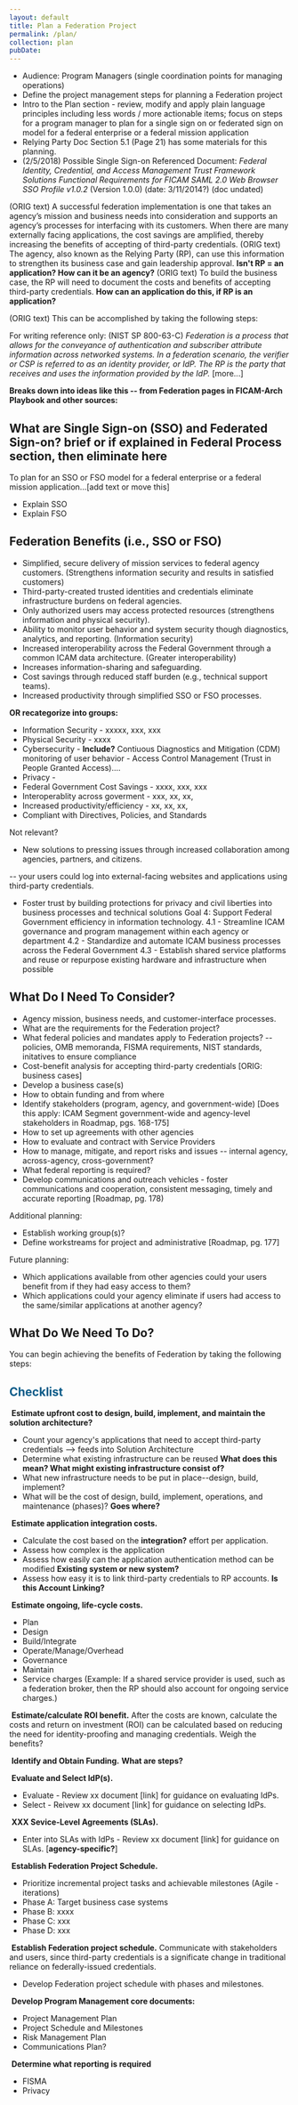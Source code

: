 ```yaml
---
layout: default
title: Plan a Federation Project
permalink: /plan/
collection: plan
pubDate: 
---
```


- Audience: Program Managers (single coordination points for managing operations)
- Define the project management steps for planning a Federation project 
- Intro to the Plan section - review, modify and apply plain language principles including less words / more actionable items; focus on steps for a program manager to plan for a single sign on or federated sign on model for a federal enterprise or a federal mission application
- Relying Party Doc Section 5.1 (Page 21) has some materials for this planning.
- (2/5/2018) Possible Single Sign-on Referenced Document: _Federal Identity, Credential, and Access Management Trust Framework Solutions Functional Requirements for FICAM SAML 2.0 Web Browser SSO Profile v1.0.2_ (Version 1.0.0) (date: 3/11/2014?) (doc undated)

(ORIG text) A successful federation implementation is one that takes an agency’s mission and business needs into consideration and supports an agency’s processes for interfacing with its customers. 
When there are many externally facing applications, the cost savings are amplified, thereby increasing the benefits of accepting of third-party credentials. 
(ORIG text) The agency, also known as the Relying Party (RP), can use this information to strengthen its business case and gain leadership approval. **Isn't RP = an application?  How can it be an agency?**
(ORIG text) To build the business case, the RP will need to document the costs and benefits of accepting third-party credentials. **How can an application do this, if RP is an application?** 

(ORIG text) This can be accomplished by taking the following steps:

For writing reference only:  (NIST SP 800-63-C) _Federation is a process that allows for the conveyance of authentication and subscriber attribute information across networked systems. In a federation scenario, the verifier or CSP is referred to as an identity provider, or IdP. The RP is the party that receives and uses the information provided by the IdP._ [more...]

**Breaks down into ideas like this -- from Federation pages in FICAM-Arch Playbook and other sources:**

## What are Single Sign-on (SSO) and Federated Sign-on? **brief or if explained in Federal Process section, then eliminate here**
To plan for an SSO or FSO model for a federal enterprise or a federal mission application...[add text or move this]
* Explain SSO
* Explain FSO

## Federation Benefits (i.e., SSO or FSO)
* Simplified, secure delivery of mission services to federal agency customers. (Strengthens information security and results in satisfied customers)
* Third-party-created trusted identities and credentials eliminate infrastructure burdens on federal agencies.
* Only authorized users may access protected resources (strengthens information and physical security). 
* Ability to monitor user behavior and system security though diagnostics, analytics, and reporting. (Information security)
* Increased interoperability across the Federal Government through a common ICAM data architecture. (Greater interoperability)
* Increases information-sharing and safeguarding.
* Cost savings through reduced staff burden (e.g., technical support teams).
* Increased productivity through simplified SSO or FSO processes.

**OR recategorize into groups:**
* Information Security - xxxxx, xxx, xxx
* Physical Security - xxxx
* Cybersecurity - **Include?** Contiuous Diagnostics and Mitigation (CDM) monitoring of user behavior - Access Control Management (Trust in People Granted Access)....
* Privacy - 
* Federal Government Cost Savings - xxxx, xxx, xxx 
* Interoperablity across goverment - xxx, xx, xx, 
* Increased productivity/efficiency - xx, xx, xx,
* Compliant with Directives, Policies, and Standards

Not relevant?
* New solutions to pressing issues through increased collaboration among agencies, partners, and citizens.

-- your users could log into external-facing websites and applications using third-party credentials.

* Foster trust by building protections for privacy and civil liberties into business processes and technical solutions
Goal 4: Support Federal Government efficiency in information technology.
4.1 - Streamline ICAM governance and program management within each agency or department
4.2 - Standardize and automate ICAM business processes across the Federal Government
4.3 - Establish shared service platforms and reuse or repurpose existing hardware and infrastructure when possible

## What Do I Need To Consider?
* Agency mission, business needs, and customer-interface processes. 
* What are the requirements for the Federation project?
* What federal policies and mandates apply to Federation projects? -- policies, OMB memoranda, FISMA requirements, NIST standards, initatives to ensure compliance
* Cost-benefit analysis for accepting third-party credentials [ORIG: business cases]
* Develop a business case(s)
* How to obtain funding and from where
* Identify stakeholders (program, agency, and government-wide)  [Does this apply: ICAM Segment government-wide and agency-level stakeholders in Roadmap, pgs. 168-175]
* How to set up agreements with other agencies
* How to evaluate and contract with Service Providers
* How to manage, mitigate, and report risks and issues -- internal agency, across-agency, cross-government?
* What federal reporting is required?
* Develop communications and outreach vehicles - foster communications and cooperation, consistent messaging, timely and accurate reporting [Roadmap, pg. 178)

Additional planning:
* Establish working group(s)?
* Define workstreams for project and administrative [Roadmap, pg. 177]


Future planning:
* Which applications available from other agencies could your users benefit from if they had easy access to them?
* Which applications could your agency eliminate if users had access to the same/similar applications at another agency?

## What Do We Need To Do?
You can begin achieving the benefits of Federation by taking the following steps:

## <span style="color: #0C5C89">**Checklist**</span>

<i class="fa fa-check-square-o"></i> &nbsp;**Estimate upfront cost to design, build, implement, and maintain the solution architecture?** 
* Count your agency's applications that need to accept third-party credentials --> feeds into Solution Architecture
* Determine what existing infrastructure can be reused **What does this mean? What might existing infrastructure consist of?**
* What new infrastructure needs to be put in place--design, build, implement?
* What will be the cost of design, build, implement, operations, and maintenance (phases)? **Goes where?**

<i class="fa fa-check-square-o"></i> &nbsp;**Estimate application integration costs.**
* Calculate the cost based on the **integration?** effort per application.
* Assess how complex is the application
* Assess how easily can the application authentication method can be modified **Existing system or new system?**
* Assess how easy it is to link third-party credentials to RP accounts. **Is this Account Linking?**

<i class="fa fa-check-square-o"></i> &nbsp;**Estimate ongoing, life-cycle costs.**
* Plan 
* Design
* Build/Integrate
* Operate/Manage/Overhead
* Governance
* Maintain
* Service charges (Example:  If a shared service provider is used, such as a federation broker, then the RP should also account for ongoing service charges.) 

<i class="fa fa-check-square-o"></i> &nbsp;**Estimate/calculate ROI benefit.** After the costs are known, calculate the costs and return on investment (ROI) can be calculated based on reducing the need for identity-proofing and managing credentials. Weigh the benefits? 

<i class="fa fa-check-square-o"></i> &nbsp;**Identify and Obtain Funding.**
**What are steps?**

<i class="fa fa-check-square-o"></i> &nbsp;**Evaluate and Select IdP(s).**
* Evaluate - Review xx document [link] for guidance on evaluating IdPs.
* Select - Reivew xx document [link] for guidance on selecting IdPs.

<i class="fa fa-check-square-o"></i> &nbsp;**XXX Sevice-Level Agreements (SLAs).**
* Enter into SLAs with IdPs - Review xx document [link] for guidance on SLAs. [**agency-specific?**]

<i class="fa fa-check-square-o"></i> &nbsp;**Establish Federation Project Schedule.** 
* Prioritize incremental project tasks and achievable milestones (Agile - iterations) 
* Phase A: Target business case systems
* Phase B: xxxx
* Phase C: xxx
* Phase D: xxx

<i class="fa fa-check-square-o"></i> &nbsp;**Establish Federation project schedule.** Communicate with stakeholders and users, since third-party credentials is a significate change in traditional reliance on federally-issued credentials.
* Develop Federation project schedule with phases and milestones.

<i class="fa fa-check-square-o"></i> &nbsp;**Develop Program Management core documents:**
* Project Management Plan
* Project Schedule and Milestones
* Risk Management Plan
* Communications Plan?

<i class="fa fa-check-square-o"></i> &nbsp;**Determine what reporting is required**
* FISMA
* Privacy




